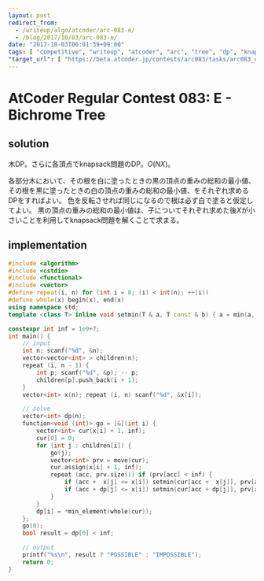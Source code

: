 ```yaml
---
layout: post
redirect_from:
  - /writeup/algo/atcoder/arc-083-e/
  - /blog/2017/10/03/arc-083-e/
date: "2017-10-03T06:01:39+09:00"
tags: [ "competitive", "writeup", "atcoder", "arc", "tree", "dp", "knapsack-problem" ]
"target_url": [ "https://beta.atcoder.jp/contests/arc083/tasks/arc083_c" ]
---
```


# AtCoder Regular Contest 083: E - Bichrome Tree

## solution

木DP。さらに各頂点でknapsack問題のDP。$O(NX)$。

各部分木において、その根を白に塗ったときの黒の頂点の重みの総和の最小値、その根を黒に塗ったときの白の頂点の重みの総和の最小値、をそれぞれ求めるDPをすればよい。
色を反転させれば同じになるので根は必ず白で塗ると仮定してよい。
黒の頂点の重みの総和の最小値は、子についてそれぞれ求めた後$X$が小さいことを利用してknapsack問題を解くことで求まる。

## implementation

``` c++
#include <algorithm>
#include <cstdio>
#include <functional>
#include <vector>
#define repeat(i, n) for (int i = 0; (i) < int(n); ++(i))
#define whole(x) begin(x), end(x)
using namespace std;
template <class T> inline void setmin(T & a, T const & b) { a = min(a, b); }

constexpr int inf = 1e9+7;
int main() {
    // input
    int n; scanf("%d", &n);
    vector<vector<int> > children(n);
    repeat (i, n - 1) {
        int p; scanf("%d", &p); -- p;
        children[p].push_back(i + 1);
    }
    vector<int> x(n); repeat (i, n) scanf("%d", &x[i]);

    // solve
    vector<int> dp(n);
    function<void (int)> go = [&](int i) {
        vector<int> cur(x[i] + 1, inf);
        cur[0] = 0;
        for (int j : children[i]) {
            go(j);
            vector<int> prv = move(cur);
            cur.assign(x[i] + 1, inf);
            repeat (acc, prv.size()) if (prv[acc] < inf) {
                if (acc +  x[j] <= x[i]) setmin(cur[acc +  x[j]], prv[acc] + dp[j]);
                if (acc + dp[j] <= x[i]) setmin(cur[acc + dp[j]], prv[acc] +  x[j]);
            }
        }
        dp[i] = *min_element(whole(cur));
    };
    go(0);
    bool result = dp[0] < inf;

    // output
    printf("%s\n", result ? "POSSIBLE" : "IMPOSSIBLE");
    return 0;
}
```
